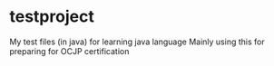 testproject
===========

My test files (in java) for learning java language 
Mainly using this for preparing for OCJP certification
